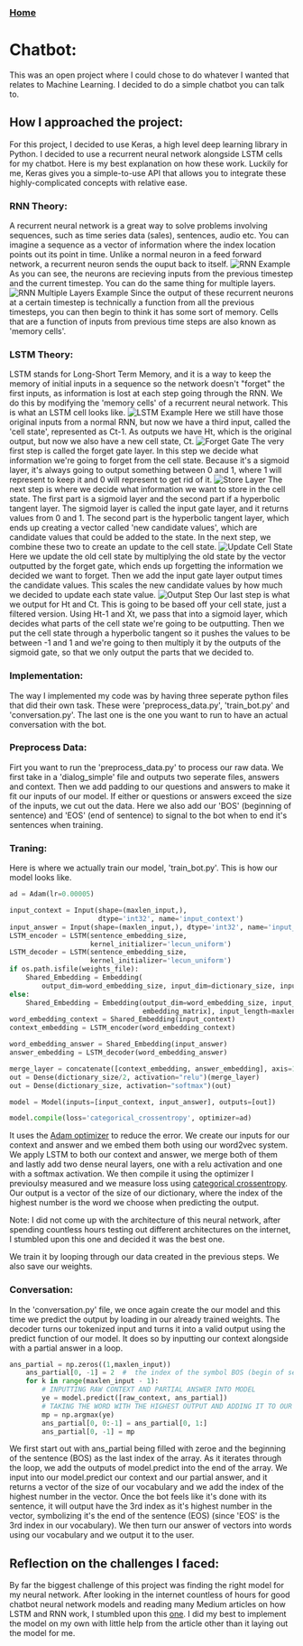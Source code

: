 ### [Home](index.html)

# Chatbot:

This was an open project where I could chose to do whatever I wanted that relates to Machine Learning. I decided to do a simple chatbot you can talk to.

## How I approached the project:

For this project, I decided to use Keras, a high level deep learning library in Python. I decided to use a recurrent neural network alongside LSTM cells for my chatbot. Here is my best explanation on how these work. Luckily for me, Keras gives you a simple-to-use API that allows you to integrate these highly-complicated concepts with relative ease.

### RNN Theory:

A recurrent neural network is a great way to solve problems involving sequences, such as time series data (sales), sentences, audio etc. You can imagine a sequence as a vector of information where the index location points out its point in time. Unlike a normal neuron in a feed forward network, a recurrent neuron sends the ouput back to itself.
![RNN Example](rnn.png "RNN")
As you can see, the neurons are recieving inputs from the previous timestep and the current timestep. You can do the same thing for multiple layers.
![RNN Multiple Layers Example](rnn-multiple-layers.png "RNN")
Since the output of these recurrent neurons at a certain timestep is technically a function from all the previous timesteps, you can then begin to think it has some sort of memory. Cells that are a function of inputs from previous time steps are also known as 'memory cells'.

### LSTM Theory:

LSTM stands for Long-Short Term Memory, and it is a way to keep the memory of initial inputs in a sequence so the network doesn't "forget" the first inputs, as information is lost at each step going through the RNN. We do this by modifying the 'memory cells' of a recurrent neural network. This is what an LSTM cell looks like.
![LSTM Example](lstm.png "LSTM")
Here we still have those original inputs from a normal RNN, but now we have a third input, called the 'cell state', represented as Ct-1. As outputs we have Ht, which is the original output, but now we also have a new cell state, Ct.
![Forget Gate](forget-gate.png "Forget Gate")
The very first step is called the forget gate layer. In this step we decide what information we're going to forget from the cell state. Because it's a sigmoid layer, it's always going to output something between 0 and 1, where 1 will represent to keep it and 0 will represent to get rid of it.
![Store Layer](store-layer.png "Store Layer")
The next step is where we decide what information we want to store in the cell state. The first part is a sigmoid layer and the second part if a hyperbolic tangent layer. The sigmoid layer is called the input gate layer, and it returns values from 0 and 1. The second part is the hyperbolic tangent layer, which ends up creating a vector called 'new candidate values', which are candidate values that could be added to the state. In the next step, we combine these two to create an update to the cell state.
![Update Cell State](update-cell-state.png "Update Cell State")
Here we update the old cell state by multiplying the old state by the vector outputted by the forget gate, which ends up forgetting the information we decided we want to forget. Then we add the input gate layer output times the candidate values. This scales the new candidate values by how much we decided to update each state value.
![Output Step](output-lstm.png "Update Cell State")
Our last step is what we output for Ht and Ct. This is going to be based off your cell state, just a filtered version. Using Ht-1 and Xt, we pass that into a sigmoid layer, which decides what parts of the cell state we're going to be outputting. Then we put the cell state through a hyperbolic tangent so it pushes the values to be between -1 and 1 and we're going to then multiply it by the outputs of the sigmoid gate, so that we only output the parts that we decided to.

### Implementation:

The way I implemented my code was by having three seperate python files that did their own task. These were 'preprocess_data.py', 'train_bot.py' and 'conversation.py'. The last one is the one you want to run to have an actual conversation with the bot.

### Preprocess Data:

Firt you want to run the 'preprocess_data.py' to process our raw data. We first take in a 'dialog_simple' file and outputs two seperate files, answers and context. Then we add padding to our questions and answers to make it fit our inputs of our model. If either or questions or answers exceed the size of the inputs, we cut out the data. Here we also add our 'BOS' (beginning of sentence) and 'EOS' (end of sentence) to signal to the bot when to end it's sentences when training.

### Traning:

Here is where we actually train our model, 'train_bot.py'. This is how our model looks like.

```python
ad = Adam(lr=0.00005)

input_context = Input(shape=(maxlen_input,),
                      dtype='int32', name='input_context')
input_answer = Input(shape=(maxlen_input,), dtype='int32', name='input_answer')
LSTM_encoder = LSTM(sentence_embedding_size,
                    kernel_initializer='lecun_uniform')
LSTM_decoder = LSTM(sentence_embedding_size,
                    kernel_initializer='lecun_uniform')
if os.path.isfile(weights_file):
    Shared_Embedding = Embedding(
        output_dim=word_embedding_size, input_dim=dictionary_size, input_length=maxlen_input)
else:
    Shared_Embedding = Embedding(output_dim=word_embedding_size, input_dim=dictionary_size, weights=[
                                 embedding_matrix], input_length=maxlen_input)
word_embedding_context = Shared_Embedding(input_context)
context_embedding = LSTM_encoder(word_embedding_context)

word_embedding_answer = Shared_Embedding(input_answer)
answer_embedding = LSTM_decoder(word_embedding_answer)

merge_layer = concatenate([context_embedding, answer_embedding], axis=1)
out = Dense(dictionary_size/2, activation="relu")(merge_layer)
out = Dense(dictionary_size, activation="softmax")(out)

model = Model(inputs=[input_context, input_answer], outputs=[out])

model.compile(loss='categorical_crossentropy', optimizer=ad)
```

It uses the [Adam optimizer](https://machinelearningmastery.com/adam-optimization-algorithm-for-deep-learning/) to reduce the error. We create our inputs for our context and answer and we embed them both using our word2vec system. We apply LSTM to both our context and answer, we merge both of them and lastly add two dense neural layers, one with a relu activation and one with a softmax activation. We then compile it using the optimizer I previoulsy measured and we measure loss using [categorical crossentropy](https://gombru.github.io/2018/05/23/cross_entropy_loss/). Our output is a vector of the size of our dictionary, where the index of the highest number is the word we choose when predicting the output.

Note: I did not come up with the architecture of this neural network, after spending countless hours testing out different architectures on the internet, I stumbled upon this one and decided it was the best one.

We train it by looping through our data created in the previous steps. We also save our weights.

### Conversation:

In the 'conversation.py' file, we once again create the our model and this time we predict the output by loading in our already trained weights. The decoder turns our tokenized input and turns it into a valid output using the predict function of our model. It does so by inputting our context alongside with a partial answer in a loop.

```python
ans_partial = np.zeros((1,maxlen_input))
    ans_partial[0, -1] = 2  #  the index of the symbol BOS (begin of sentence)
    for k in range(maxlen_input - 1):
        # INPUTTING RAW CONTEXT AND PARTIAL ANSWER INTO MODEL
        ye = model.predict([raw_context, ans_partial])
        # TAKING THE WORD WITH THE HIGHEST OUTPUT AND ADDING IT TO OUR PARTIAL ANSWER
        mp = np.argmax(ye)
        ans_partial[0, 0:-1] = ans_partial[0, 1:]
        ans_partial[0, -1] = mp
```

We first start out with ans_partial being filled with zeroe and the beginning of the sentence (BOS) as the last index of the array. As it iterates through the loop, we add the outputs of model.predict into the end of the array. We input into our model.predict our context and our partial answer, and it returns a vector of the size of our vocabulary and we add the index of the highest number in the vector. Once the bot feels like it's done with its sentence, it will output have the 3rd index as it's highest number in the vector, symbolizing it's the end of the sentence (EOS) (since 'EOS' is the 3rd index in our vocabulary). We then turn our answer of vectors into words using our vocabulary and we output it to the user.

## Reflection on the challenges I faced:

By far the biggest challenge of this project was finding the right model for my neural network. After looking in the internet countless of hours for good chatbot neural network models and reading many Medium articles on how LSTM and RNN work, I stumbled upon this [one](https://towardsdatascience.com/how-to-implement-seq2seq-lstm-model-in-keras-shortcutnlp-6f355f3e5639). I did my best to implement the model on my own with little help from the article other than it laying out the model for me.
